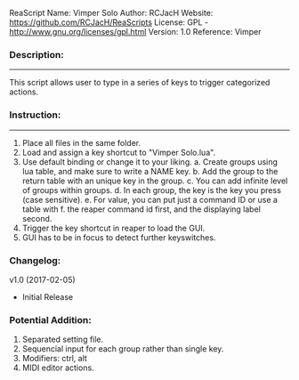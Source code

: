 ReaScript Name: Vimper Solo
Author: RCJacH
Website: https://github.com/RCJacH/ReaScripts
License: GPL - http://www.gnu.org/licenses/gpl.html
Version: 1.0
Reference:
  Vimper


### Description:
  ------
This script allows user to type in a series of keys to trigger categorized actions.


### Instruction:
  ------
1.   Place all files in the same folder.
2.   Load and assign a key shortcut to "Vimper Solo.lua".
3.   Use default binding or change it to your liking.
     a. Create groups using lua table, and make sure to write a NAME key.
     b. Add the group to the return table with an unique key in the group.
     c. You can add infinite level of groups within groups.
     d. In each group, the key is the key you press (case sensitive).
     e. For value, you can put just a command ID or use a table with
     f. the reaper command id first, and the displaying label second.
4.   Trigger the key shortcut in reaper to load the GUI.
5.   GUI has to be in focus to detect further keyswitches.

### Changelog:
  v1.0 (2017-02-05)
+ Initial Release

### Potential Addition:
  1. Separated setting file.
  2. Sequencial input for each group rather than single key.
  3. Modifiers: ctrl, alt
  4. MIDI editor actions.